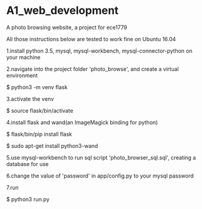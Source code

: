 # A1_web_development
A photo browsing website, a project for ece1779

All those instructions below are tested to work fine on Ubuntu 16.04

1.install python 3.5, mysql, mysql-workbench, mysql-connector-python on your machine

2.navigate into the project folder 'photo_browse', and create a virtual environment

$ python3 -m venv flask

3.activate the venv

$ source flask/bin/activate

4.install flask and wand(an ImageMagick binding for python)

$ flask/bin/pip install flask

$ sudo apt-get install python3-wand

5.use mysql-workbench to run sql script 'photo_browser_sql.sql', creating a database for use

6.change the value of 'password' in app/config.py to your mysql password

7.run

$ python3 run.py
